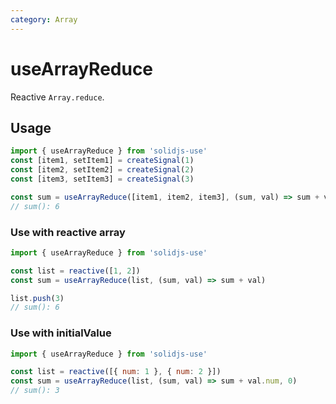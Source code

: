 ```yaml
---
category: Array
---
```


# useArrayReduce

Reactive `Array.reduce`.

## Usage

```js
import { useArrayReduce } from 'solidjs-use'
const [item1, setItem1] = createSignal(1)
const [item2, setItem2] = createSignal(2)
const [item3, setItem3] = createSignal(3)

const sum = useArrayReduce([item1, item2, item3], (sum, val) => sum + val)
// sum(): 6
```

### Use with reactive array

```js
import { useArrayReduce } from 'solidjs-use'

const list = reactive([1, 2])
const sum = useArrayReduce(list, (sum, val) => sum + val)

list.push(3)
// sum(): 6
```

### Use with initialValue

```js
import { useArrayReduce } from 'solidjs-use'

const list = reactive([{ num: 1 }, { num: 2 }])
const sum = useArrayReduce(list, (sum, val) => sum + val.num, 0)
// sum(): 3
```
